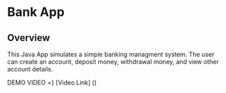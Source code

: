 # Bank App

## Overview
This Java App simulates a simple banking managment system.
The user can create an account, deposit money, withdrawal money, and view other account details.

DEMO VIDEO =} [Video Link] ()